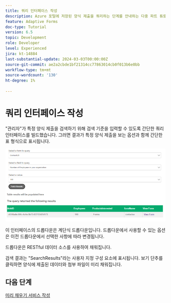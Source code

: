 ```yaml
---
title: 쿼리 인터페이스 작성
description: Azure 포털에 저장된 양식 제출을 쿼리하는 단계를 안내하는 다중 파트 튜토리얼입니다.
feature: Adaptive Forms
doc-type: Tutorial
version: 6.5
topic: Development
role: Developer
level: Experienced
jira: kt-14884
last-substantial-update: 2024-03-03T00:00:00Z
source-git-commit: ae2a2cbde1bf21314cc77863014cb0f013b6e0bb
workflow-type: tm+mt
source-wordcount: '130'
ht-degree: 1%

---
```


# 쿼리 인터페이스 작성

&quot;관리자&quot;가 특정 양식 제출을 검색하기 위해 검색 기준을 입력할 수 있도록 간단한 쿼리 인터페이스를 빌드했습니다. 그러면 결과가 특정 양식 제출을 보는 옵션과 함께 간단한 표 형식으로 표시됩니다.

![쿼리 제출](assets/query-submissions.png)

이 인터페이스의 드롭다운은 계단식 드롭다운입니다. 드롭다운에서 사용할 수 있는 옵션은 이전 드롭다운에서 선택한 사항에 따라 변경됩니다.

드롭다운은 RESTful 데이터 소스를 사용하여 채워집니다.

검색 결과는 &quot;SearchResults&quot;라는 사용자 지정 구성 요소에 표시됩니다. 보기 단추를 클릭하면 양식에 제출된 데이터와 첨부 파일이 미리 채워집니다.

## 다음 단계

[미리 채우기 서비스 작성](./part4.md)
